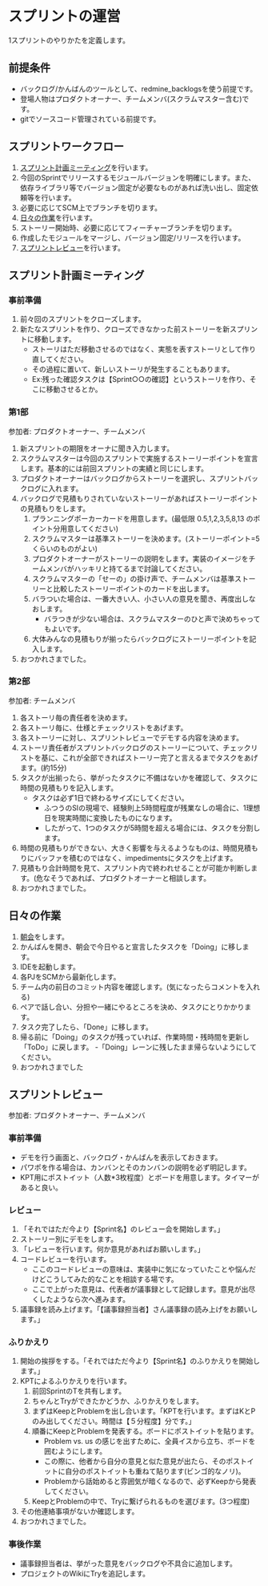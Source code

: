 # スプリントの運営

1スプリントのやりかたを定義します。

## 前提条件

- バックログ/かんばんのツールとして、redmine_backlogsを使う前提です。
- 登場人物はプロダクトオーナー、チームメンバ(スクラムマスター含む)です。
- gitでソースコード管理されている前提です。

## スプリントワークフロー

1. [スプリント計画ミーティング](#sprint-planning-meeting)を行います。
1. 今回のSprintでリリースするモジュールバージョンを明確にします。また、依存ライブラリ等でバージョン固定が必要なものがあれば洗い出し、固定依頼等を行います。
1. 必要に応じてSCM上でブランチを切ります。
1. [日々の作業](#daily-activities)を行います。
1. ストーリー開始時、必要に応じてフィーチャーブランチを切ります。
1. 作成したモジュールをマージし、バージョン固定/リリースを行います。
1. [スプリントレビュー](#sprint-review)を行います。

## <a name="sprint-plannning-meeting">スプリント計画ミーティング</a>

### 事前準備

1. 前々回のスプリントをクローズします。
1. 新たなスプリントを作り、クローズできなかった前ストーリーを新スプリントに移動します。
    - ストーリはただ移動させるのではなく、実態を表すストーリとして作り直してください。
    - その過程に置いて、新しいストーリが発生することもあります。
    - Ex:残った確認タスクは【Sprint○○の確認】というストーリを作り、そこに移動させるとか。

### 第1部

参加者: プロダクトオーナー、チームメンバ

1. 新スプリントの期限をオーナに聞き入力します。
1. スクラムマスターは今回のスプリントで実施するストーリーポイントを宣言します。基本的には前回スプリントの実績と同じにします。
1. プロダクトオーナーはバックログからストーリーを選択し、スプリントバックログに入れます。
1. バックログで見積もりされていないストーリーがあればストーリーポイントの見積もりをします。
    1. プランニングポーカーカードを用意します。(最低限 0.5,1,2,3,5,8,13 のポイント分用意してください)
    1. スクラムマスターは基準ストーリーを決めます。(ストーリーポイント=5 くらいのものがよい)
    1. プロダクトオーナーがストーリーの説明をします。実装のイメージをチームメンバがハッキリと持てるまで討論してください。
    1. スクラムマスターの「せーの」の掛け声で、チームメンバは基準ストーリーと比較したストーリーポイントのカードを出します。
    1. バラついた場合は、一番大きい人、小さい人の意見を聞き、再度出しなおします。
        - バラつきが少ない場合は、スクラムマスターのひと声で決めちゃってもよいです。
    1. 大体みんなの見積もりが揃ったらバックログにストーリーポイントを記入します。
1. おつかれさまでした。

### 第2部

参加者: チームメンバ

1. 各ストーリ毎の責任者を決めます。
1. 各ストーリ毎に、仕様とチェックリストをあげます。
1. 各ストーリーに対し、スプリントレビューでデモする内容を決めます。
1. ストーリ責任者がスプリントバックログのストーリーについて、チェックリストを基に、これが全部できればストーリー完了と言えるまでタスクをあげます。(約15分)
1. タスクが出揃ったら、挙がったタスクに不備はないかを確認して、タスクに時間の見積もりを記入します。
    - タスクは必ず1日で終わるサイズにしてください。
        - ふつうのSIの現場で、経験則上5時間程度が残業なしの場合に、1理想日を現実時間に変換したものになります。
        - したがって、1つのタスクが5時間を超える場合には、タスクを分割します。
1. 時間の見積もりができない、大きく影響を与えるようなものは、時間見積もりにバッファを積むのではなく、impedimentsにタスクを上げます。
1. 見積もり合計時間を見て、スプリント内で終われせることが可能か判断します。(危なそうであれば、プロダクトオーナーと相談します。
1. おつかれさまでした。

## <a name="daily-activities">日々の作業</a>

1. [朝会](./daily_scrum.md)をします。
1. かんばんを開き、朝会で今日やると宣言したタスクを「Doing」に移します。
1. IDEを起動します。
1. 各PJをSCMから最新化します。
1. チーム内の前日のコミット内容を確認します。(気になったらコメントを入れる)
1. ペアで話し合い、分担や一緒にやるところを決め、タスクにとりかかります。
1. タスク完了したら、「Done」に移します。
1. 帰る前に「Doing」のタスクが残っていれば、作業時間・残時間を更新し「ToDo」に戻します。
    -「Doing」レーンに残したまま帰らないようにしてください。
1. おつかれさまでした

## <a name="sprint-review">スプリントレビュー</a>

参加者: プロダクトオーナー、チームメンバ

### 事前準備

- デモを行う画面と、バックログ・かんばんを表示しておきます。
- パワポを作る場合は、カンバンとそのカンバンの説明を必ず明記します。
- KPT用にポストイット（人数*3枚程度）とボードを用意します。タイマーがあると良い。

### レビュー

1. 「それではただ今より【Sprint名】のレビュー会を開始します。」
1. ストーリー別にデモをします。
1. 「レビューを行います。何か意見があればお願いします。」
1. コードレビューを行います。
    - ここのコードレビューの意味は、実装中に気になっていたことや悩んだけどこうしてみた的なことを相談する場です。
    - ここで上がった意見は、代表者が議事録として記録します。意見が出尽くしたようなら次へ進みます。
1. 議事録を読み上げます。「【議事録担当者】さん議事録の読み上げをお願いします。」

### ふりかえり

1. 開始の挨拶をする。「それではただ今より【Sprint名】のふりかえりを開始します。」
1. KPTによるふりかえりを行います。
    1. 前回SprintのTを共有します。
    1. ちゃんとTryができたかどうか、ふりかえりをします。
    1. まずはKeepとProblemを出し合います。「KPTを行います。まずはKとPのみ出してください。時間は【５分程度】分です。」
    1. 順番にKeepとProblemを発表する。ボードにポストイットを貼ります。
        - Problem vs. us の感じを出すために、全員イスから立ち、ボードを囲むようにします。
        - この際に、他者から自分の意見と似た意見が出たら、そのポストイットに自分のポストイットも重ねて貼ります(ビンゴ的なノリ)。
        - Problemから話始めると雰囲気が暗くなるので、必ずKeepから発表してください。
    1. KeepとProblemの中で、Tryに繋げられるものを選びます。(3つ程度)
1. その他連絡事項がないか確認します。
1. おつかれさまでした。

### 事後作業

- 議事録担当者は、挙がった意見をバックログや不具合に追加します。
- プロジェクトのWikiにTryを追記します。

